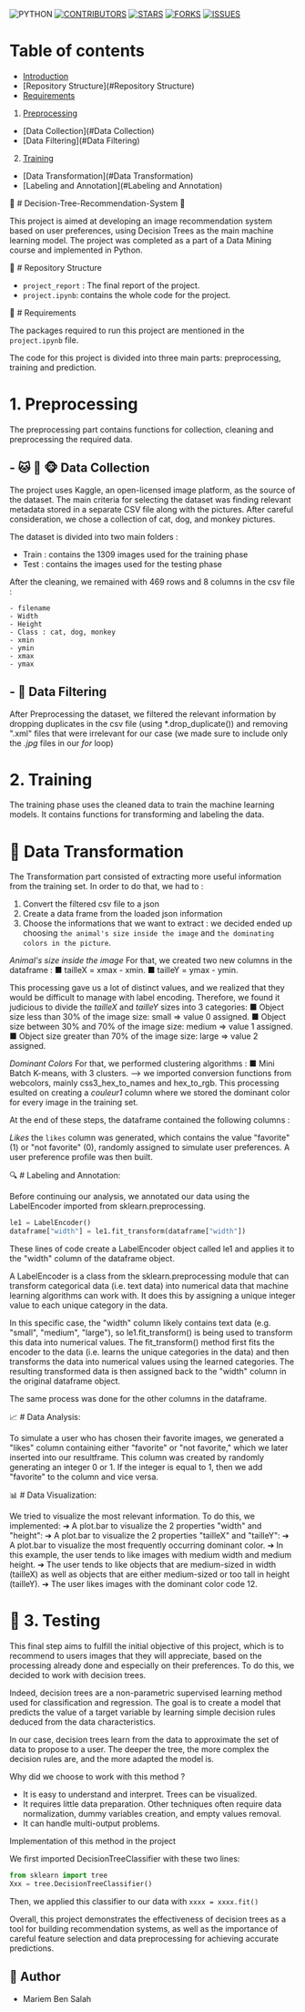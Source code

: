  
<img src="https://img.shields.io/badge/-Python-blue?style=for-the-badge&logo=python&logoColor=white" alt="PYTHON" /> [<img src="https://img.shields.io/github/contributors/Mariem-Ben-Salah/Demo-Automation?style=for-the-badge" alt="CONTRIBUTORS" />](https://github.com/Mariem-Ben-Salah/Demo-Automation/graphs/contributors) [<img src="https://img.shields.io/github/stars/Mariem-Ben-Salah/Demo-Automation?style=for-the-badge" alt="STARS" />](https://github.com/Mariem-Ben-Salah/Demo-Automation/stargazers) [<img src="https://img.shields.io/github/forks/Mariem-Ben-Salah/Demo-Automation?style=for-the-badge" alt="FORKS" />](https://github.com/Mariem-Ben-Salah/Demo-Automation/network/members) [<img src="https://img.shields.io/github/issues/Mariem-Ben-Salah/Demo-Automation?style=for-the-badge" alt="ISSUES" />](https://github.com/Mariem-Ben-Salah/Demo-Automation/issues)

# Table of contents

- [Introduction](#Decision-Tree-Recommendation-System)
- [Repository Structure](#Repository Structure)
- [Requirements](#Requirements)
1. [Preprocessing](#Preprocessing)
- [Data Collection](#Data Collection)
- [Data Filtering](#Data Filtering)
2. [Training](#Training)
- [Data Transformation](#Data Transformation)
- [Labeling and Annotation](#Labeling and Annotation)


🌳 # Decision-Tree-Recommendation-System 🌳

This project is aimed at developing an image recommendation system based on user preferences, using Decision Trees as the main machine learning model. The project was completed as a part of a Data Mining course and implemented in Python.

📂 # Repository Structure

* `project_report` : The final report of the project.
* `project.ipynb`: contains the whole code for the project.

📝 # Requirements

The packages required to run this project are mentioned in the `project.ipynb` file.

The code for this project is divided into three main parts: preprocessing, training and prediction.

# 1. Preprocessing

The preprocessing part contains functions for collection, cleaning and preprocessing the required data.

## - 🐱 🐶 🐵 Data Collection 

The project uses Kaggle, an open-licensed image platform, as the source of the dataset. The main criteria for selecting the dataset was finding relevant metadata stored in a separate CSV file along with the pictures. After careful consideration, we chose a collection of cat, dog, and monkey pictures.

The dataset is divided into two main folders : 
- Train : contains the 1309 images used for the training phase
- Test : contains the images used for the testing phase

After the cleaning, we remained with 469 rows and 8 columns in the csv file :

```
- filename 
- Width 
- Height
- Class : cat, dog, monkey
- xmin
- ymin
- xmax
- ymax
```

## -  🧹 Data Filtering

After Preprocessing the dataset, we filtered the relevant information by dropping duplicates in the csv file (using *.drop_duplicate()) and removing ".xml" files that were irrelevant for our case (we made sure to include only the *.jpg* files in our _for_ loop)

# 2. Training

The training phase uses the cleaned data to train the machine learning models. It contains functions for transforming and labeling the data.

# 🔄 Data Transformation 

The Transformation part consisted of extracting more useful information from the training set. In order to do that, we had to :
1. Convert the filtered csv file to a json
2. Create a data frame from the loaded json information
3. Choose the informations that we want to extract : we decided ended up choosing `the animal's size inside the image` and `the dominating colors in the picture`. 

*Animal's size inside the image*
For that, we created two new columns in the dataframe :
■ tailleX = xmax - xmin.
■ tailleY = ymax - ymin.

This processing gave us a lot of distinct values, and we realized that they would be difficult to manage with label encoding. Therefore, we found it judicious to divide the *tailleX* and *tailleY* sizes into 3 categories:
■ Object size less than 30% of the image size: small ⇒ value 0 assigned.
■ Object size between 30% and 70% of the image size: medium ⇒ value 1 assigned.
■ Object size greater than 70% of the image size: large ⇒ value 2 assigned.

*Dominant Colors*
For that, we performed clustering algorithms :
■ Mini Batch K-means, with 3 clusters.
--> we imported conversion functions from webcolors, mainly css3_hex_to_names and hex_to_rgb.
This processing esulted on creating a *couleur1* column where we stored the dominant color for every image in the training set.

At the end of these steps, the dataframe contained the following columns : 

*Likes*
the `likes` column was generated, which contains the value "favorite" (1) or "not favorite" (0), randomly assigned to simulate user preferences. A user preference profile was then built.

🔍 # Labeling and Annotation: 

Before continuing our analysis, we annotated our data using the LabelEncoder imported from sklearn.preprocessing. 
``` python
le1 = LabelEncoder()
dataframe["width"] = le1.fit_transform(dataframe["width"])
```

These lines of code create a LabelEncoder object called le1 and applies it to the "width" column of the dataframe object.

A LabelEncoder is a class from the sklearn.preprocessing module that can transform categorical data (i.e. text data) into numerical data that machine learning algorithms can work with. It does this by assigning a unique integer value to each unique category in the data.

In this specific case, the "width" column likely contains text data (e.g. "small", "medium", "large"), so le1.fit_transform() is being used to transform this data into numerical values. The fit_transform() method first fits the encoder to the data (i.e. learns the unique categories in the data) and then transforms the data into numerical values using the learned categories. The resulting transformed data is then assigned back to the "width" column in the original dataframe object.

The same process was done for the other columns in the dataframe.

📈 # Data Analysis: 

To simulate a user who has chosen their favorite images, we generated a "likes" column containing either "favorite" or "not favorite," which we later inserted into our resultframe. This column was created by randomly generating an integer 0 or 1. If the integer is equal to 1, then we add "favorite" to the column and vice versa.

📊 # Data Visualization: 

We tried to visualize the most relevant information. To do this, we implemented:
➔ A plot.bar to visualize the 2 properties "width" and "height":
➔ A plot.bar to visualize the 2 properties "tailleX" and "tailleY":
➔ A plot.bar to visualize the most frequently occurring dominant color.
➔ In this example, the user tends to like images with medium width and medium height.
➔ The user tends to like objects that are medium-sized in width (tailleX) as well as objects that are either medium-sized or too tall in height (tailleY).
➔ The user likes images with the dominant color code 12.


# 🎉 3. Testing

This final step aims to fulfill the initial objective of this project, which is to recommend to users images that they will appreciate, based on the processing already done and especially on their preferences. To do this, we decided to work with decision trees.

Indeed, decision trees are a non-parametric supervised learning method used for classification and regression. The goal is to create a model that predicts the value of a target variable by learning simple decision rules deduced from the data characteristics.

In our case, decision trees learn from the data to approximate the set of data to propose to a user. The deeper the tree, the more complex the decision rules are, and the more adapted the model is.

Why did we choose to work with this method ?
- It is easy to understand and interpret. Trees can be visualized.
- It requires little data preparation. Other techniques often require data normalization, dummy variables creation, and empty values removal.
- It can handle multi-output problems.

Implementation of this method in the project

We first imported DecisionTreeClassifier with these two lines:
``` python
from sklearn import tree
Xxx = tree.DecisionTreeClassifier()
```
Then, we applied this classifier to our data with `xxxx = xxxx.fit()`


Overall, this project demonstrates the effectiveness of decision trees as a tool for building recommendation systems, as well as the importance of careful feature selection and data preprocessing for achieving accurate predictions.


## 👤 Author

- Mariem Ben Salah 
